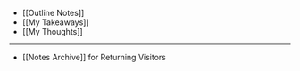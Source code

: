 - [[Outline Notes]]
- [[My Takeaways]]
- [[My Thoughts]]
- -----------------------
- [[Notes Archive]] for Returning Visitors
